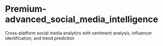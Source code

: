 # Premium-advanced_social_media_intelligence
Cross-platform social media analytics with sentiment analysis, influencer identification, and trend prediction
